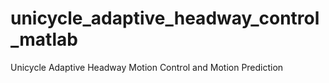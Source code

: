 # unicycle_adaptive_headway_control_matlab
Unicycle Adaptive Headway Motion Control and Motion Prediction
